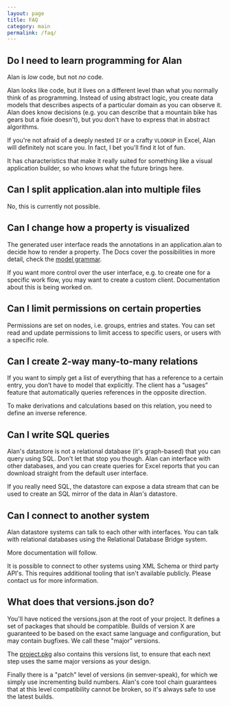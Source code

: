 ```yaml
---
layout: page
title: FAQ
category: main
permalink: /faq/
---
```



## Do I need to learn programming for Alan
Alan is *low* code, but not *no* code.

Alan looks like code, but it lives on a different level than what you normally think of as programming. Instead of using abstract logic, you create data models that describes aspects of a particular domain as you can observe it. Alan does know decisions (e.g. you can describe that a mountain bike has gears but a fixie doesn't), but you don't have to express that in abstract algorithms.

If you're not afraid of a deeply nested `IF` or a crafty `VLOOKUP` in Excel, Alan will definitely not scare you. In fact, I bet you'll find it lot of fun.

It has characteristics that make it really suited for something like a visual application builder, so who knows what the future brings here.


## Can I split application.alan into multiple files
No, this is currently not possible.


## Can I change how a property is visualized
The generated user interface reads the annotations in an application.alan to decide how to render a property. The Docs cover the possibilities in more detail, check the [model grammar](/pages/docs/model/40/application/grammar.html).

If you want more control over the user interface, e.g. to create one for a specific work flow, you may want to create a custom client. Documentation about this is being worked on.


## Can I limit permissions on certain properties
Permissions are set on nodes, i.e. groups, entries and states. You can set read and update permissions to limit access to specific users, or users with a specific role.


## Can I create 2-way many-to-many relations
If you want to simply get a list of everything that has a reference to a certain entry, you don’t have to model that explicitly. The client has a “usages” feature that automatically queries references in the opposite direction.

To make derivations and calculations based on this relation, you need to define an inverse reference.


## Can I write SQL queries

Alan's datastore is not a relational database (it's graph-based) that you can query using SQL. Don't let that stop you though. Alan can interface with other databases, and you can create queries for Excel reports that you can download straight from the default user interface.

If you really need SQL, the datastore can expose a data stream that can be used to create an SQL mirror of the data in Alan's datastore.


## Can I connect to another system
Alan datastore systems can talk to each other with interfaces. You can talk with relational databases using the Relational Database Bridge system.

More documentation will follow.

It is possible to connect to other systems using XML Schema or third party API's. This requires additional tooling that isn't available publicly. Please contact us for more information.


## What does that versions.json do?
You'll have noticed the versions.json at the root of your project. It defines a set of packages that should be compatible. Builds of version X are guaranteed to be based on the exact same language and configuration, but may contain bugfixes. We call these "major" versions.

The [project.pkg](/pages/tuts/bottom-up.html#project) also contains this versions list, to ensure that each next step uses the same major versions as your design.

Finally there is a "patch" level of versions (in semver-speak), for which we simply use incrementing build numbers. Alan's core tool chain guarantees that at this level compatibility cannot be broken, so it's always safe to use the latest builds.
